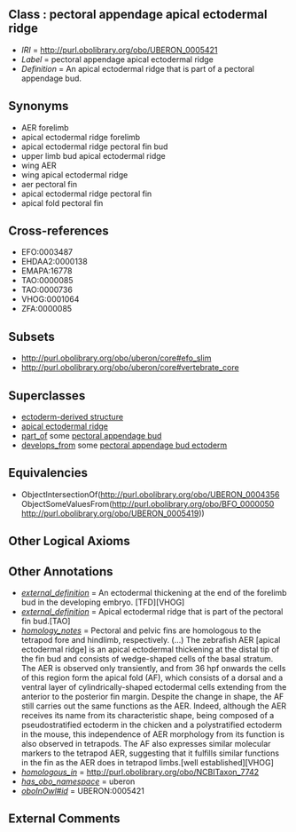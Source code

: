 
## Class : pectoral appendage apical ectodermal ridge

 * *IRI* = http://purl.obolibrary.org/obo/UBERON_0005421
 * *Label* = pectoral appendage apical ectodermal ridge
 * *Definition* = An apical ectodermal ridge that is part of a pectoral appendage bud.

## Synonyms

 * AER forelimb
 * apical ectodermal ridge forelimb
 * apical ectodermal ridge pectoral fin bud
 * upper limb bud apical ectodermal ridge
 * wing AER
 * wing apical ectodermal ridge
 * aer pectoral fin
 * apical ectodermal ridge pectoral fin
 * apical fold pectoral fin

## Cross-references

 * EFO:0003487
 * EHDAA2:0000138
 * EMAPA:16778
 * TAO:0000085
 * TAO:0000736
 * VHOG:0001064
 * ZFA:0000085

## Subsets

 * http://purl.obolibrary.org/obo/uberon/core#efo_slim
 * http://purl.obolibrary.org/obo/uberon/core#vertebrate_core

## Superclasses

 * [ectoderm-derived structure](../../UBERON/21/UBERON_0004121.md)
 * [apical ectodermal ridge](../../UBERON/56/UBERON_0004356.md)
 * [part_of](../../BFO/50/BFO_0000050.md) some [pectoral appendage bud](../../UBERON/19/UBERON_0005419.md)
 * [develops_from](../../RO/02/RO_0002202.md) some [pectoral appendage bud ectoderm](../../UBERON/72/UBERON_0003372.md)

## Equivalencies

 * ObjectIntersectionOf(<http://purl.obolibrary.org/obo/UBERON_0004356> ObjectSomeValuesFrom(<http://purl.obolibrary.org/obo/BFO_0000050> <http://purl.obolibrary.org/obo/UBERON_0005419>))

## Other Logical Axioms


## Other Annotations

 * *[external_definition](../../UBPROP/01/UBPROP_0000001.md)* = An ectodermal thickening at the end of the forelimb bud in the developing embryo. [TFD][VHOG]
 * *[external_definition](../../UBPROP/01/UBPROP_0000001.md)* = Apical ectodermal ridge that is part of the pectoral fin bud.[TAO]
 * *[homology_notes](../../UBPROP/03/UBPROP_0000003.md)* = Pectoral and pelvic fins are homologous to the tetrapod fore and hindlimb, respectively. (...) The zebrafish AER [apical ectodermal ridge] is an apical ectodermal thickening at the distal tip of the fin bud and consists of wedge-shaped cells of the basal stratum. The AER is observed only transiently, and from 36 hpf onwards the cells of this region form the apical fold (AF), which consists of a dorsal and a ventral layer of cylindrically-shaped ectodermal cells extending from the anterior to the posterior fin margin. Despite the change in shape, the AF still carries out the same functions as the AER. Indeed, although the AER receives its name from its characteristic shape, being composed of a pseudostratified ectoderm in the chicken and a polystratified ectoderm in the mouse, this independence of AER morphology from its function is also observed in tetrapods. The AF also expresses similar molecular markers to the tetrapod AER, suggesting that it fulfills similar functions in the fin as the AER does in tetrapod limbs.[well established][VHOG]
 * *[homologous_in](../../core#homologous/in/core#homologous_in.md)* = http://purl.obolibrary.org/obo/NCBITaxon_7742
 * *[has_obo_namespace](../../ce/oboInOwl#hasOBONamespace.md)* = uberon
 * *[oboInOwl#id](../../id/oboInOwl#id.md)* = UBERON:0005421

## External Comments

